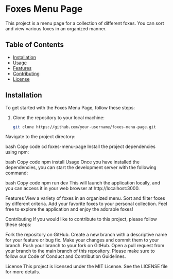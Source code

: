 # Foxes Menu Page

This project is a menu page for a collection of different foxes. You can sort and view various foxes in an organized manner.

## Table of Contents

- [Installation](#installation)
- [Usage](#usage)
- [Features](#features)
- [Contributing](#contributing)
- [License](#license)

## Installation

To get started with the Foxes Menu Page, follow these steps:

1. Clone the repository to your local machine:

   ```bash
   git clone https://github.com/your-username/foxes-menu-page.git
Navigate to the project directory:

bash
Copy code
cd foxes-menu-page
Install the project dependencies using npm:

bash
Copy code
npm install
Usage
Once you have installed the dependencies, you can start the development server with the following command:

bash
Copy code
npm run dev
This will launch the application locally, and you can access it in your web browser at http://localhost:3000.

Features
View a variety of foxes in an organized menu.
Sort and filter foxes by different criteria.
Add your favorite foxes to your personal collection.
Feel free to explore the application and enjoy the adorable foxes!

Contributing
If you would like to contribute to this project, please follow these steps:

Fork the repository on GitHub.
Create a new branch with a descriptive name for your feature or bug fix.
Make your changes and commit them to your branch.
Push your branch to your fork on GitHub.
Open a pull request from your branch to the main branch of this repository.
Please make sure to follow our Code of Conduct and Contribution Guidelines.

License
This project is licensed under the MIT License. See the LICENSE file for more details.
